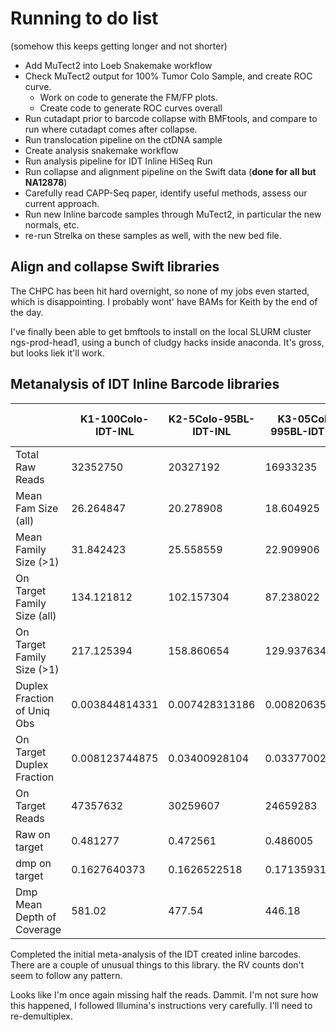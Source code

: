 # Running to do list
(somehow this keeps getting longer and not shorter)
+ Add MuTect2 into Loeb Snakemake workflow
+ Check MuTect2 output for 100% Tumor Colo Sample, and create ROC curve.
    + Work on code to generate the FM/FP plots.
    + Create code to generate ROC curves overall
+ Run cutadapt prior to barcode collapse with BMFtools, and compare to run where cutadapt comes after collapse.
+ Run translocation pipeline on the ctDNA sample
+ Create analysis snakemake workflow
+ Run analysis pipeline for IDT Inline HiSeq Run
+ Run collapse and alignment pipeline on the Swift data (**done for all but NA12878**)
+ Carefully read CAPP-Seq paper, identify useful methods, assess our current approach.
+ Run new Inline barcode samples through MuTect2, in particular the new normals, etc.
+ re-run Strelka on these samples as well, with the new bed file.

## Align and collapse Swift libraries
The CHPC has been hit hard overnight, so none of my jobs even started, which is disappointing.  I probably wont' have BAMs for Keith by the end of the day.

I've finally been able to get bmftools to install on the local SLURM cluster
ngs-prod-head1, using a bunch of cludgy hacks inside anaconda.  It's gross, but looks liek it'll work.

## Metanalysis of IDT Inline Barcode libraries
|                             | K1-100Colo-IDT-INL | K2-5Colo-95BL-IDT-INL | K3-05Colo-995BL-IDT-INL | K4-100BL-IDT-INL | K5-NA12878-IDT-INL | K6-150000390-Buffy-IDT-INL | K7-150000389-cfDNA-IDT-INL | K8-Normal-cfDNA-222-IDT-INL | K9-Normal-cfDNA-224-IDT-INL |
|-----------------------------|--------------------|-----------------------|-------------------------|------------------|--------------------|----------------------------|----------------------------|-----------------------------|-----------------------------|
| Total Raw Reads             | 32352750           | 20327192              | 16933235                | 41730392         | 25477827           | 18230248                   | 15863906                   | 14392901                    | 17601883                    |
| Mean Fam Size (all)         | 26.264847          | 20.278908             | 18.604925               | 10.25147         | 31.33384           | 33.590027                  | 27.671502                  | 20.452974                   | 15.931065                   |
| Mean Family Size (>1)       | 31.842423          | 25.558559             | 22.909906               | 11.419171        | 40.358258          | 45.113479                  | 43.529092                  | 26.503047                   | 22.473821                   |
| On Target Family Size (all) | 134.121812         | 102.157304            | 87.238022               | 136.376393       | 151.20987          | 143.02602                  | 104.342121                 | 186.882883                  | 170.644167                  |
| On Target Family Size (>1)  | 217.125394         | 158.860654            | 129.937634              | 213.79127        | 258.346175         | 232.7303                   | 173.813226                 | 382.464856                  | 310.504801                  |
| Duplex Fraction of Uniq Obs | 0.003844814331     | 0.007428313186        | 0.008206357647          | 0.001243283053   | 0.003962568364     | 0.01128742206              | 0.02145496028              | 0.004200611902              | 0.004737174602              |
| On Target Duplex Fraction   | 0.008123744875     | 0.03400928104         | 0.03377002545           | 0.02009539904    | 0.01104576793      | 0.04447277251              | 0.08950526025              | 0.02673183086               | 0.01154973751               |
| On Target Reads             | 47357632           | 30259607              | 24659283                | 34430726         | 39899383           | 28820046                   | 22527981                   | 19567867                    | 26353550                    |
| Raw on target               | 0.481277           | 0.472561              | 0.486005                | 0.29666          | 0.509245           | 0.496508                   | 0.335783                   | 0.366709                    | 0.418142                    |
| dmp on target               | 0.1627640373       | 0.1626522518          | 0.1713593145            | 0.03519890748    | 0.1833689222       | 0.1973928464               | 0.2140847974               | 0.09344673022               | 0.08761712492               |
| Dmp Mean Depth of Coverage  | 581.02             | 477.54                | 446.18                  | 406.03           | 440.79             | 347.34                     | 387.82                     | 202.46                      | 265.14                      |

Completed the initial meta-analysis of the IDT created inline barcodes.  There are a couple of unusual things to this library. the RV counts don't seem to follow any pattern.

Looks like I'm once again missing half the reads.  Dammit.  I'm not sure how this happened, I followed Illumina's instructions very carefully.  I'll need to re-demultiplex.
